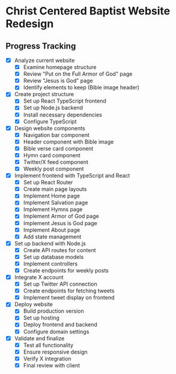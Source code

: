 # Christ Centered Baptist Website Redesign

## Progress Tracking

- [x] Analyze current website
  - [x] Examine homepage structure
  - [x] Review "Put on the Full Armor of God" page
  - [x] Review "Jesus is God" page
  - [x] Identify elements to keep (Bible image header)

- [x] Create project structure
  - [x] Set up React TypeScript frontend
  - [x] Set up Node.js backend
  - [x] Install necessary dependencies
  - [x] Configure TypeScript

- [x] Design website components
  - [x] Navigation bar component
  - [x] Header component with Bible image
  - [x] Bible verse card component
  - [x] Hymn card component
  - [x] Twitter/X feed component
  - [x] Weekly post component

- [x] Implement frontend with TypeScript and React
  - [x] Set up React Router
  - [x] Create main page layouts
  - [x] Implement Home page
  - [x] Implement Salvation page
  - [x] Implement Hymns page
  - [x] Implement Armor of God page
  - [x] Implement Jesus is God page
  - [x] Implement About page
  - [x] Add state management

- [x] Set up backend with Node.js
  - [x] Create API routes for content
  - [x] Set up database models
  - [x] Implement controllers
  - [x] Create endpoints for weekly posts

- [x] Integrate X account
  - [x] Set up Twitter API connection
  - [x] Create endpoints for fetching tweets
  - [x] Implement tweet display on frontend

- [x] Deploy website
  - [x] Build production version
  - [x] Set up hosting
  - [x] Deploy frontend and backend
  - [x] Configure domain settings

- [x] Validate and finalize
  - [x] Test all functionality
  - [x] Ensure responsive design
  - [x] Verify X integration
  - [x] Final review with client
